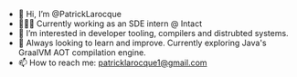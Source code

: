- 👋 Hi, I’m @PatrickLarocque
- 🧑🏻‍💻 Currently working as an SDE intern @ Intact
- 👀 I’m interested in developer tooling, compilers and distrubted systems.
- 🌱 Always looking to learn and improve. Currently exploring Java's GraalVM AOT compilation engine.
- 📫 How to reach me: patricklarocque1@gmail.com

<!---
PatrickLarocque/PatrickLarocque is a ✨ special ✨ repository because its `README.md` (this file) appears on your GitHub profile.
You can click the Preview link to take a look at your changes.
--->
